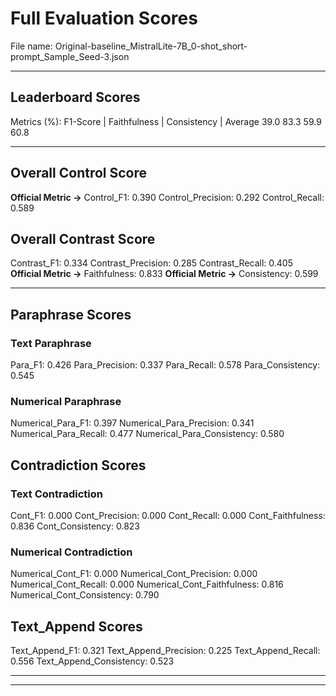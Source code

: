 # Full Evaluation Scores

File name: Original-baseline_MistralLite-7B_0-shot_short-prompt_Sample_Seed-3.json


---

## Leaderboard Scores

Metrics (%): F1-Score | Faithfulness | Consistency | Average
                39.0        83.3          59.9        60.8

---

## Overall Control Score

**Official Metric ->** Control_F1: 0.390
Control_Precision: 0.292
Control_Recall: 0.589

## Overall Contrast Score

Contrast_F1: 0.334
Contrast_Precision: 0.285
Contrast_Recall: 0.405
**Official Metric ->** Faithfulness: 0.833
**Official Metric ->** Consistency: 0.599

---


## Paraphrase Scores


### Text Paraphrase

Para_F1: 0.426
Para_Precision: 0.337
Para_Recall: 0.578
Para_Consistency: 0.545


### Numerical Paraphrase

Numerical_Para_F1: 0.397
Numerical_Para_Precision: 0.341
Numerical_Para_Recall: 0.477
Numerical_Para_Consistency: 0.580


## Contradiction Scores


### Text Contradiction

Cont_F1: 0.000
Cont_Precision: 0.000
Cont_Recall: 0.000
Cont_Faithfulness: 0.836
Cont_Consistency: 0.823


### Numerical Contradiction

Numerical_Cont_F1: 0.000
Numerical_Cont_Precision: 0.000
Numerical_Cont_Recall: 0.000
Numerical_Cont_Faithfulness: 0.816
Numerical_Cont_Consistency: 0.790


## Text_Append Scores

Text_Append_F1: 0.321
Text_Append_Precision: 0.225
Text_Append_Recall: 0.556
Text_Append_Consistency: 0.523

---


---

